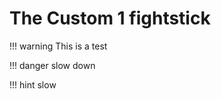 # The Custom 1 fightstick

!!! warning
    This is a test

!!! danger
    slow down

!!! hint
    slow
